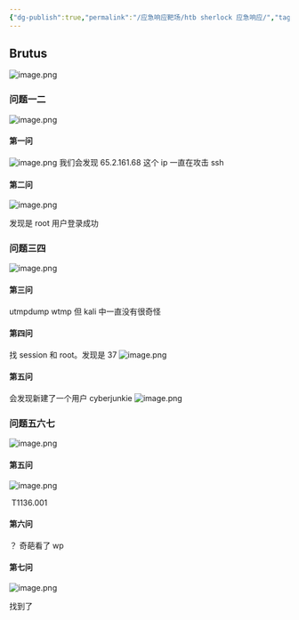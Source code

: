```yaml
---
{"dg-publish":true,"permalink":"/应急响应靶场/htb sherlock 应急响应/","tags":["应急响应"]}
---
```



## Brutus
![image.png](https://s2.loli.net/2025/06/09/QozskSCv6baF8fH.png)

### 问题一二
![image.png](https://s2.loli.net/2025/06/09/vdKXMlx4f9VESY2.png)


#### 第一问
![image.png](https://s2.loli.net/2025/06/09/FIphyHrZoaztMRL.png) 我们会发现 65.2.161.68 这个 ip 一直在攻击 ssh

#### 第二问
![image.png](https://s2.loli.net/2025/06/09/SEFqCDgU7A6aGTy.png)

发现是 root 用户登录成功
### 问题三四
![image.png](https://s2.loli.net/2025/06/09/osJSbd7Bm4NF6Vf.png)

#### 第三问
utmpdump wtmp
但 kali 中一直没有很奇怪

#### 第四问
找 session 和 root。发现是 37
![image.png](https://s2.loli.net/2025/06/09/UHsSQlpfIwt6vN8.png)

#### 第五问
会发现新建了一个用户 cyberjunkie
![image.png](https://s2.loli.net/2025/06/09/8JhtZvLjg4qGxBN.png)


### 问题五六七
![image.png](https://s2.loli.net/2025/06/09/NeTjPYmDCWzvulB.png)

#### 第五问
![image.png](https://s2.loli.net/2025/06/09/k4TLiYqlsXxmgMC.png)

 T1136.001
#### 第六问

？ 奇葩看了 wp


#### 第七问
![image.png](https://s2.loli.net/2025/06/09/QjTypBXh74G6CPc.png)

找到了

## 